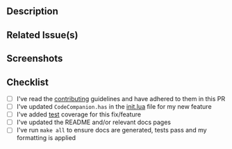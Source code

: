 ## Description

<!-- Describe the big picture of your changes to communicate to the maintainers why we should accept this pull request. -->

## Related Issue(s)

<!--
  If this PR fixes any issues, please link to the issue here.
  - Fixes #<issue_number>
-->

## Screenshots

<!-- Add screenshots of the changes if applicable, to help visualize the change. -->

## Checklist

- [ ] I've read the [contributing](https://github.com/olimorris/codecompanion.nvim/blob/main/CONTRIBUTING.md) guidelines and have adhered to them in this PR
- [ ] I've updated `CodeCompanion.has` in the [init.lua](https://github.com/olimorris/codecompanion.nvim/blob/main/lua/codecompanion/init.lua#L239) file for my new feature
- [ ] I've added [test](https://github.com/olimorris/codecompanion.nvim/blob/main/CONTRIBUTING.md#testing) coverage for this fix/feature
- [ ] I've updated the README and/or relevant docs pages
- [ ] I've run `make all` to ensure docs are generated, tests pass and my formatting is applied
